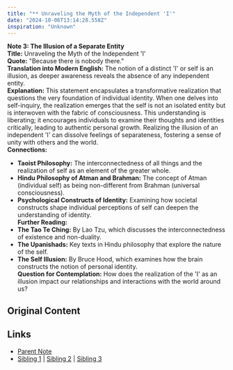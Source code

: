 ```yaml
---
title: "** Unraveling the Myth of the Independent 'I'"
date: "2024-10-06T13:14:28.558Z"
inspiration: "Unknown"
---
```


  
**Note 3: The Illusion of a Separate Entity**  
**Title:** Unraveling the Myth of the Independent 'I'  
**Quote:** "Because there is nobody there."  
**Translation into Modern English:** The notion of a distinct 'I' or self is an illusion, as deeper awareness reveals the absence of any independent entity.  
**Explanation:** This statement encapsulates a transformative realization that questions the very foundation of individual identity. When one delves into self-inquiry, the realization emerges that the self is not an isolated entity but is interwoven with the fabric of consciousness. This understanding is liberating; it encourages individuals to examine their thoughts and identities critically, leading to authentic personal growth. Realizing the illusion of an independent 'I' can dissolve feelings of separateness, fostering a sense of unity with others and the world.  
**Connections:**  
- **Taoist Philosophy:** The interconnectedness of all things and the realization of self as an element of the greater whole.  
- **Hindu Philosophy of Atman and Brahman:** The concept of Atman (individual self) as being non-different from Brahman (universal consciousness).  
- **Psychological Constructs of Identity:** Examining how societal constructs shape individual perceptions of self can deepen the understanding of identity.  
**Further Reading:**  
- **The Tao Te Ching:** By Lao Tzu, which discusses the interconnectedness of existence and non-duality.  
- **The Upanishads:** Key texts in Hindu philosophy that explore the nature of the self.  
- **The Self Illusion:** By Bruce Hood, which examines how the brain constructs the notion of personal identity.  
**Question for Contemplation:** How does the realization of the 'I' as an illusion impact our relationships and interactions with the world around us?  


## Original Content



## Links

- [Parent Note](/parent-note.md)
- [Sibling 1](/zettel1.md) | [Sibling 2](/zettel2.md) | [Sibling 3](/zettel3.md)

